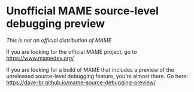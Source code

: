 # Unofficial MAME source-level debugging preview

*This is not an official distribution of MAME*

If you are looking for the official MAME project, go to https://www.mamedev.org/

If you are looking for a build of MAME that includes a preview of the unreleased
source-level debugging feature, you're almost there.  Go here:
https://dave-br.github.io/mame-source-debugging-preview/
